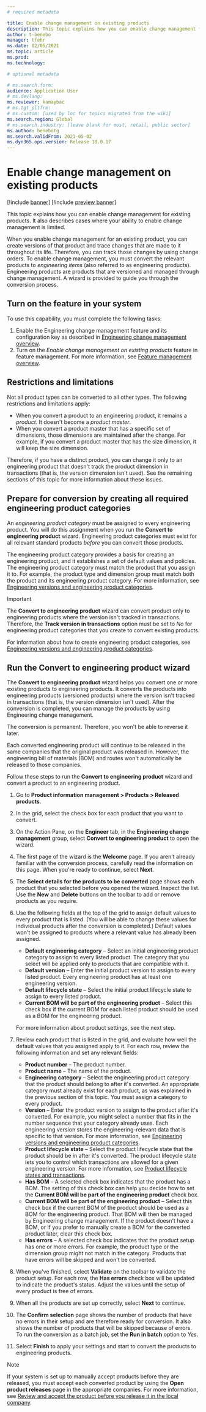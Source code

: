 ```yaml
---
# required metadata

title: Enable change management on existing products
description: This topic explains how you can enable change management for existing products. It also describes cases where your ability to enable change management is limited.
author: t-benebo
manager: tfehr
ms.date: 02/05/2021
ms.topic: article
ms.prod: 
ms.technology: 

# optional metadata

# ms.search.form: 
audience: Application User
# ms.devlang: 
ms.reviewer: kamaybac
# ms.tgt_pltfrm: 
# ms.custom: [used by loc for topics migrated from the wiki]
ms.search.region: Global
# ms.search.industry: [leave blank for most, retail, public sector]
ms.author: benebotg
ms.search.validFrom: 2021-05-02
ms.dyn365.ops.version: Release 10.0.17
---
```


# Enable change management on existing products

[!include [banner](../../includes/banner.md)]
[!include [preview banner](../includes/preview-banner.md)]

This topic explains how you can enable change management for existing products. It also describes cases where your ability to enable change management is limited.

When you enable change management for an existing product, you can create versions of that product and trace changes that are made to it throughout its life. Therefore, you can track those changes by using change orders. To enable change management, you must convert the relevant products to *engineering items* (also referred to as engineering products). Engineering products are products that are versioned and managed through change management. A wizard is provided to guide you through the conversion process.

## Turn on the feature in your system

To use this capability, you must complete the following tasks:

1. Enable the Engineering change management feature and its configuration key as described in [Engineering change management overview](product-engineering-overview.md).
1. Turn on the *Enable change management on existing products* feature in feature management. For more information, see [Feature management overview](../../fin-ops-core/fin-ops/get-started/feature-management/feature-management-overview.md).

## Restrictions and limitations

Not all product types can be converted to all other types. The following restrictions and limitations apply:

- When you convert a product to an engineering product, it remains a *product*. It doesn't become a *product master*.
- When you convert a product master that has a specific set of dimensions, those dimensions are maintained after the change. For example, if you convert a product master that has the size dimension, it will keep the size dimension.

Therefore, if you have a distinct product, you can change it only to an engineering product that doesn't track the product dimension in transactions (that is, the version dimension isn't used). See the remaining sections of this topic for more information about these issues.

## Prepare for conversion by creating all required engineering product categories

An *engineering product category* must be assigned to every engineering product. You will do this assignment when you run the **Convert to engineering product** wizard. Engineering product categories must exist for all relevant standard products *before* you can convert those products.

The engineering product category provides a basis for creating an engineering product, and it establishes a set of default values and policies. The engineering product category must match the product that you assign it to. For example, the product type and dimension group must match both the product and its engineering product category. For more information, see [Engineering versions and engineering product categories](engineering-versions-product-category.md).

> [!IMPORTANT]
> The **Convert to engineering product** wizard can convert product only to engineering products where the version isn't tracked in transactions. Therefore, the **Track version in transactions** option must be set to *No* for engineering product categories that you create to convert existing products.

For information about how to create engineering product categories, see [Engineering versions and engineering product categories](engineering-versions-product-category.md).

## Run the Convert to engineering product wizard

The **Convert to engineering product** wizard helps you convert one or more existing products to engineering products. It converts the products into engineering products (versioned products) where the version isn't tracked in transactions (that is, the version dimension isn't used). After the conversion is completed, you can manage the products by using Engineering change management.

The conversion is permanent. Therefore, you won't be able to reverse it later. 

Each converted engineering product will continue to be released in the same companies that the original product was released in. However, the engineering bill of materials (BOM) and routes won't automatically be released to those companies.

Follow these steps to run the **Convert to engineering product** wizard and convert a product to an engineering product.

1. Go to **Product information management \> Products \> Released products**.
1. In the grid, select the check box for each product that you want to convert.
1. On the Action Pane, on the **Engineer** tab, in the **Engineering change management** group, select **Convert to engineering product** to open the wizard.
1. The first page of the wizard is the **Welcome** page. If you aren't already familiar with the conversion process, carefully read the information on this page. When you're ready to continue, select **Next**.
1. The **Select details for the products to be converted** page shows each product that you selected before you opened the wizard. Inspect the list. Use the **New** and **Delete** buttons on the toolbar to add or remove products as you require.
1. Use the following fields at the top of the grid to assign default values to every product that is listed. (You will be able to change these values for individual products after the conversion is completed.) Default values won't be assigned to products where a relevant value has already been assigned.

    - **Default engineering category** – Select an initial engineering product category to assign to every listed product. The category that you select will be applied only to products that are compatible with it.
    - **Default version** – Enter the initial product version to assign to every listed product. Every engineering product has at least one engineering version.
    - **Default lifecycle state** – Select the initial product lifecycle state to assign to every listed product.
    - **Current BOM will be part of the engineering product** – Select this check box if the current BOM for each listed product should be used as a BOM for the engineering product.

    For more information about product settings, see the next step.

1. Review each product that is listed in the grid, and evaluate how well the default values that you assigned apply to it. For each row, review the following information and set any relevant fields:

    - **Product number** – The product number.
    - **Product name** – The name of the product.
    - **Engineering category** – Select the engineering product category that the product should belong to after it's converted. An appropriate category must already exist for each product, as was explained in the previous section of this topic. You must assign a category to every product.
    - **Version** – Enter the product version to assign to the product after it's converted. For example, you might select a number that fits in the number sequence that your category already uses. Each engineering version stores the engineering-relevant data that is specific to that version. For more information, see [Engineering versions and engineering product categories](engineering-versions-product-category.md).
    - **Product lifecycle state** – Select the product lifecycle state that the product should be in after it's converted. The product lifecycle state lets you to control which transactions are allowed for a given engineering version. For more information, see [Product lifecycle states and transactions](product-lifecycle-state-transactions.md).
    - **Has BOM** – A selected check box indicates that the product has a BOM. The setting of this check box can help you decide how to set the **Current BOM will be part of the engineering product** check box.
    - **Current BOM will be part of the engineering product** – Select this check box if the current BOM of the product should be used as a BOM for the engineering product. That BOM will then be managed by Engineering change management. If the product doesn't have a BOM, or if you prefer to manually create a BOM for the converted product later, clear this check box.
    - **Has errors** – A selected check box indicates that the product setup has one or more errors. For example, the product type or the dimension group might not match in the category. Products that have errors will be skipped and won't be converted.

1. When you've finished, select **Validate** on the toolbar to validate the product setup. For each row, the **Has errors** check box will be updated to indicate the product's status. Adjust the values until the setup of every product is free of errors.
1. When all the products are set up correctly, select **Next** to continue.
1. The **Confirm selection** page shows the number of products that have no errors in their setup and are therefore ready for conversion. It also shows the number of products that will be skipped because of errors. To run the conversion as a batch job, set the **Run in batch** option to *Yes*.
1. Select **Finish** to apply your settings and start to convert the products to engineering products.

> [!NOTE]
> If your system is set up to manually accept products before they are released, you must accept each converted product by using the **Open product releases** page in the appropriate companies. For more information, see [Review and accept the product before you release it in the local company](engineering-scenarios.md#accept).
